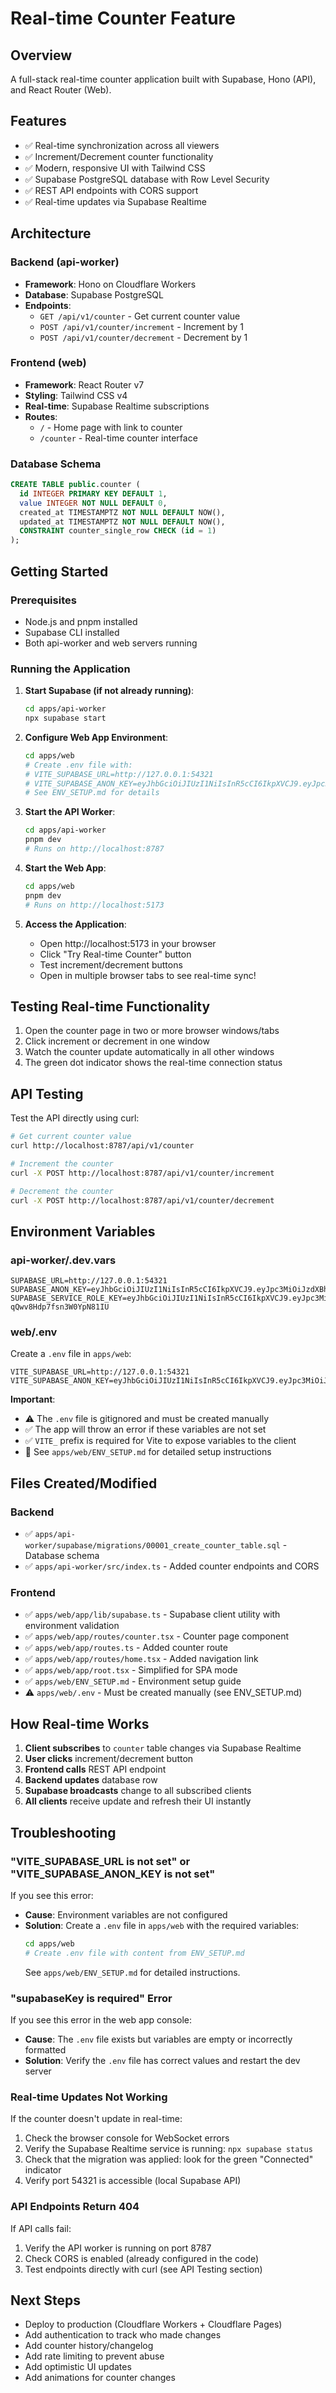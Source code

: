 # Real-time Counter Feature

## Overview
A full-stack real-time counter application built with Supabase, Hono (API), and React Router (Web).

## Features
- ✅ Real-time synchronization across all viewers
- ✅ Increment/Decrement counter functionality
- ✅ Modern, responsive UI with Tailwind CSS
- ✅ Supabase PostgreSQL database with Row Level Security
- ✅ REST API endpoints with CORS support
- ✅ Real-time updates via Supabase Realtime

## Architecture

### Backend (api-worker)
- **Framework**: Hono on Cloudflare Workers
- **Database**: Supabase PostgreSQL
- **Endpoints**:
  - `GET /api/v1/counter` - Get current counter value
  - `POST /api/v1/counter/increment` - Increment by 1
  - `POST /api/v1/counter/decrement` - Decrement by 1

### Frontend (web)
- **Framework**: React Router v7
- **Styling**: Tailwind CSS v4
- **Real-time**: Supabase Realtime subscriptions
- **Routes**:
  - `/` - Home page with link to counter
  - `/counter` - Real-time counter interface

### Database Schema
```sql
CREATE TABLE public.counter (
  id INTEGER PRIMARY KEY DEFAULT 1,
  value INTEGER NOT NULL DEFAULT 0,
  created_at TIMESTAMPTZ NOT NULL DEFAULT NOW(),
  updated_at TIMESTAMPTZ NOT NULL DEFAULT NOW(),
  CONSTRAINT counter_single_row CHECK (id = 1)
);
```

## Getting Started

### Prerequisites
- Node.js and pnpm installed
- Supabase CLI installed
- Both api-worker and web servers running

### Running the Application

1. **Start Supabase (if not already running)**:
   ```bash
   cd apps/api-worker
   npx supabase start
   ```

2. **Configure Web App Environment**:
   ```bash
   cd apps/web
   # Create .env file with:
   # VITE_SUPABASE_URL=http://127.0.0.1:54321
   # VITE_SUPABASE_ANON_KEY=eyJhbGciOiJIUzI1NiIsInR5cCI6IkpXVCJ9.eyJpc3MiOiJzdXBhYmFzZS1kZW1vIiwicm9sZSI6ImFub24iLCJleHAiOjE5ODM4MTI5OTZ9.CRXP1A7WOeoJeXxjNni43kdQwgnWNReilDMblYTn_I0
   # See ENV_SETUP.md for details
   ```

3. **Start the API Worker**:
   ```bash
   cd apps/api-worker
   pnpm dev
   # Runs on http://localhost:8787
   ```

4. **Start the Web App**:
   ```bash
   cd apps/web
   pnpm dev
   # Runs on http://localhost:5173
   ```

5. **Access the Application**:
   - Open http://localhost:5173 in your browser
   - Click "Try Real-time Counter" button
   - Test increment/decrement buttons
   - Open in multiple browser tabs to see real-time sync!

## Testing Real-time Functionality

1. Open the counter page in two or more browser windows/tabs
2. Click increment or decrement in one window
3. Watch the counter update automatically in all other windows
4. The green dot indicator shows the real-time connection status

## API Testing

Test the API directly using curl:

```bash
# Get current counter value
curl http://localhost:8787/api/v1/counter

# Increment the counter
curl -X POST http://localhost:8787/api/v1/counter/increment

# Decrement the counter
curl -X POST http://localhost:8787/api/v1/counter/decrement
```

## Environment Variables

### api-worker/.dev.vars
```
SUPABASE_URL=http://127.0.0.1:54321
SUPABASE_ANON_KEY=eyJhbGciOiJIUzI1NiIsInR5cCI6IkpXVCJ9.eyJpc3MiOiJzdXBhYmFzZS1kZW1vIiwicm9sZSI6ImFub24iLCJleHAiOjE5ODM4MTI5OTZ9.CRXP1A7WOeoJeXxjNni43kdQwgnWNReilDMblYTn_I0
SUPABASE_SERVICE_ROLE_KEY=eyJhbGciOiJIUzI1NiIsInR5cCI6IkpXVCJ9.eyJpc3MiOiJzdXBhYmFzZS1kZW1vIiwicm9sZSI6InNlcnZpY2Vfcm9sZSIsImV4cCI6MTk4MzgxMjk5Nn0.EGIM96RAZx35lJzdJsyH-qQwv8Hdp7fsn3W0YpN81IU
```

### web/.env
Create a `.env` file in `apps/web`:
```env
VITE_SUPABASE_URL=http://127.0.0.1:54321
VITE_SUPABASE_ANON_KEY=eyJhbGciOiJIUzI1NiIsInR5cCI6IkpXVCJ9.eyJpc3MiOiJzdXBhYmFzZS1kZW1vIiwicm9sZSI6ImFub24iLCJleHAiOjE5ODM4MTI5OTZ9.CRXP1A7WOeoJeXxjNni43kdQwgnWNReilDMblYTn_I0
```

**Important**:
- ⚠️ The `.env` file is gitignored and must be created manually
- ✅ The app will throw an error if these variables are not set
- ✅ `VITE_` prefix is required for Vite to expose variables to the client
- 📖 See `apps/web/ENV_SETUP.md` for detailed setup instructions

## Files Created/Modified

### Backend
- ✅ `apps/api-worker/supabase/migrations/00001_create_counter_table.sql` - Database schema
- ✅ `apps/api-worker/src/index.ts` - Added counter endpoints and CORS

### Frontend
- ✅ `apps/web/app/lib/supabase.ts` - Supabase client utility with environment validation
- ✅ `apps/web/app/routes/counter.tsx` - Counter page component
- ✅ `apps/web/app/routes.ts` - Added counter route
- ✅ `apps/web/app/routes/home.tsx` - Added navigation link
- ✅ `apps/web/app/root.tsx` - Simplified for SPA mode
- ✅ `apps/web/ENV_SETUP.md` - Environment setup guide
- ⚠️ `apps/web/.env` - Must be created manually (see ENV_SETUP.md)

## How Real-time Works

1. **Client subscribes** to `counter` table changes via Supabase Realtime
2. **User clicks** increment/decrement button
3. **Frontend calls** REST API endpoint
4. **Backend updates** database row
5. **Supabase broadcasts** change to all subscribed clients
6. **All clients** receive update and refresh their UI instantly

## Troubleshooting

### "VITE_SUPABASE_URL is not set" or "VITE_SUPABASE_ANON_KEY is not set"
If you see this error:
- **Cause**: Environment variables are not configured
- **Solution**: Create a `.env` file in `apps/web` with the required variables:
  ```bash
  cd apps/web
  # Create .env file with content from ENV_SETUP.md
  ```
  See `apps/web/ENV_SETUP.md` for detailed instructions.

### "supabaseKey is required" Error
If you see this error in the web app console:
- **Cause**: The `.env` file exists but variables are empty or incorrectly formatted
- **Solution**: Verify the `.env` file has correct values and restart the dev server

### Real-time Updates Not Working
If the counter doesn't update in real-time:
1. Check the browser console for WebSocket errors
2. Verify the Supabase Realtime service is running: `npx supabase status`
3. Check that the migration was applied: look for the green "Connected" indicator
4. Verify port 54321 is accessible (local Supabase API)

### API Endpoints Return 404
If API calls fail:
1. Verify the API worker is running on port 8787
2. Check CORS is enabled (already configured in the code)
3. Test endpoints directly with curl (see API Testing section)

## Next Steps

- Deploy to production (Cloudflare Workers + Cloudflare Pages)
- Add authentication to track who made changes
- Add counter history/changelog
- Add rate limiting to prevent abuse
- Add optimistic UI updates
- Add animations for counter changes


